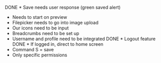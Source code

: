 DONE * Save needs user response (green saved alert) 
* Needs to start on preview
* Filepicker needs to go into image upload
* Our icons need to be input
* Breadcrumbs need to be set up
* Username and profile need to be integrated
DONE * Logout feature
DONE * If logged in, direct to home screen
* Command S = save
* Only specific permissions
